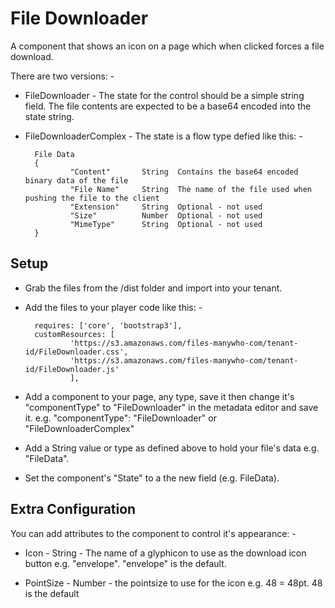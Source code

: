 # File Downloader

A component that shows an icon on a page which when clicked forces a file download.

There are two versions: -

- FileDownloader - The state for the control should be a simple string field. The file contents are expected to be a base64 encoded into the state string.

- FileDownloaderComplex - The state is a flow type defied like this: -

        File Data
        {
                "Content"       String  Contains the base64 encoded binary data of the file
                "File Name"     String  The name of the file used when pushing the file to the client
                "Extension"     String  Optional - not used
                "Size"          Number  Optional - not used
                "MimeType"      String  Optional - not used
        }


## Setup

- Grab the files from the /dist folder and import into your tenant.

- Add the files to your player code like this: -

        requires: ['core', 'bootstrap3'],
        customResources: [
                'https://s3.amazonaws.com/files-manywho-com/tenant-id/FileDownloader.css',
                'https://s3.amazonaws.com/files-manywho-com/tenant-id/FileDownloader.js'
                ],


- Add a component to your page, any type, save it then change it's "componentType" to "FileDownloader" in the metadata editor and save it.
e.g. 
            "componentType": "FileDownloader" or "FileDownloaderComplex"

- Add a String value or type as defined above to hold your file's data e.g. "FileData".

- Set the component's "State" to a the new field (e.g. FileData). 


## Extra Configuration

You can add attributes to the component to control it's appearance: -

- Icon  - String - The name of a glyphicon to use as the download icon button e.g. "envelope".  "envelope" is the default.

- PointSize - Number - the pointsize to use for the icon e.g. 48 = 48pt.  48 is the default
